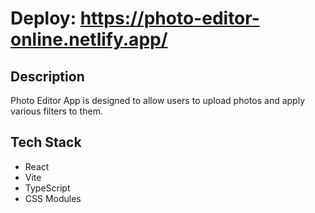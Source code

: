 # Deploy: https://photo-editor-online.netlify.app/

## Description
Photo Editor App is designed to allow users to upload photos and apply various filters to them.

## Tech Stack

- React
- Vite
- TypeScript
- CSS Modules